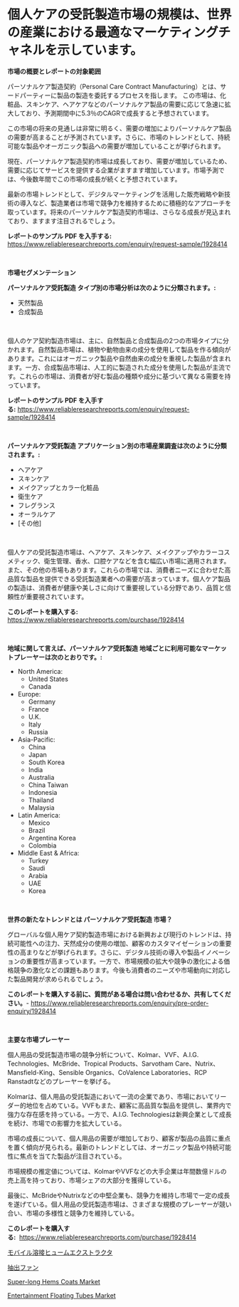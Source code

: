 <p><h1>個人ケアの受託製造市場の規模は、世界の産業における最適なマーケティングチャネルを示しています。</h1></p><p><strong>市場の概要とレポートの対象範囲</strong></p>
<p><p>パーソナルケア製造契約（Personal Care Contract Manufacturing）とは、サードパーティーに製品の製造を委託するプロセスを指します。 この市場は、化粧品、スキンケア、ヘアケアなどのパーソナルケア製品の需要に応じて急速に拡大しており、予測期間中に5.3％のCAGRで成長すると予想されています。</p><p>この市場の将来の見通しは非常に明るく、需要の増加によりパーソナルケア製品の需要が高まることが予測されています。さらに、市場のトレンドとして、持続可能な製品やオーガニック製品への需要が増加していることが挙げられます。</p><p>現在、パーソナルケア製造契約市場は成長しており、需要が増加しているため、需要に応じてサービスを提供する企業がますます増加しています。市場予測では、今後数年間でこの市場の成長が続くと予想されています。</p><p>最新の市場トレンドとして、デジタルマーケティングを活用した販売戦略や新技術の導入など、製造業者は市場で競争力を維持するために積極的なアプローチを取っています。将来のパーソナルケア製造契約市場は、さらなる成長が見込まれており、ますます注目されるでしょう。</p></p>
<p><strong>レポートのサンプル PDF を入手する:</strong> <a href="https://www.reliableresearchreports.com/enquiry/request-sample/1928414">https://www.reliableresearchreports.com/enquiry/request-sample/1928414</a></p>
<p>&nbsp;</p>
<p><strong>市場セグメンテーション</strong></p>
<p><strong>パーソナルケア受託製造 タイプ別の市場分析は次のように分類されます。:</strong></p>
<p><ul><li>天然製品</li><li>合成製品</li></ul></p>
<p>&nbsp;</p>
<p><p>個人のケア契約製造市場は、主に、自然製品と合成製品の2つの市場タイプに分かれます。自然製品市場は、植物や動物由来の成分を使用して製品を作る傾向があります。これにはオーガニック製品や自然由来の成分を重視した製品が含まれます。一方、合成製品市場は、人工的に製造された成分を使用した製品が主流です。これらの市場は、消費者が好む製品の種類や成分に基づいて異なる需要を持っています。</p></p>
<p><strong>レポートのサンプル PDF を入手する:</strong>&nbsp;<a href="https://www.reliableresearchreports.com/enquiry/request-sample/1928414">https://www.reliableresearchreports.com/enquiry/request-sample/1928414</a></p>
<p>&nbsp;</p>
<p><strong> パーソナルケア受託製造 アプリケーション別の市場産業調査は次のように分類されます。:</strong></p>
<p><ul><li>ヘアケア</li><li>スキンケア</li><li>メイクアップとカラー化粧品</li><li>衛生ケア</li><li>フレグランス</li><li>オーラルケア</li><li>[その他]</li></ul></p>
<p>&nbsp;</p>
<p><p>個人ケアの受託製造市場は、ヘアケア、スキンケア、メイクアップやカラーコスメティック、衛生管理、香水、口腔ケアなどを含む幅広い市場に適用されます。また、その他の市場もあります。これらの市場では、消費者ニーズに合わせた高品質な製品を提供できる受託製造業者への需要が高まっています。個人ケア製品の製造は、消費者が健康や美しさに向けて重要視している分野であり、品質と信頼性が重要視されています。</p></p>
<p><strong>このレポートを購入する:</strong>&nbsp; <a href="https://www.reliableresearchreports.com/purchase/1928414">https://www.reliableresearchreports.com/purchase/1928414</a></p>
<p>&nbsp;</p>
<p><strong>地域に関して言えば、パーソナルケア受託製造 地域ごとに利用可能なマーケットプレーヤーは次のとおりです。:</strong></p>
<p><ul>
    <li>
        North America:
        <ul>
            <li>United States</li>
            <li>Canada</li>
        </ul>
    </li>
    <li>
        Europe:
        <ul>
            <li>Germany</li>
            <li>France</li>
            <li>U.K.</li>
            <li>Italy</li>
            <li>Russia</li>
        </ul>
    </li>
    <li>
        Asia-Pacific:
        <ul>
            <li>China</li>
            <li>Japan</li>
            <li>South Korea</li>
            <li>India</li>
            <li>Australia</li>
            <li>China Taiwan</li>
            <li>Indonesia</li>
            <li>Thailand</li>
            <li>Malaysia</li>
        </ul>
    </li>
    <li>
        Latin America:
        <ul>
            <li>Mexico</li>
            <li>Brazil</li>
            <li>Argentina Korea</li>
            <li>Colombia</li>
        </ul>
    </li>
    <li>
        Middle East & Africa:
        <ul>
            <li>Turkey</li>
            <li>Saudi</li>
            <li>Arabia</li>
            <li>UAE</li>
            <li>Korea</li>
        </ul>
    </li>
    </ul></p>
<p>&nbsp;</p>
<p><strong>世界の新たなトレンドとは パーソナルケア受託製造 市場？</strong></p>
<p><p>グローバルな個人用ケア契約製造市場における新興および現行のトレンドは、持続可能性への注力、天然成分の使用の増加、顧客のカスタマイゼーションの重要性の高まりなどが挙げられます。さらに、デジタル技術の導入や製品イノベーションの重要性が高まっています。一方で、市場規模の拡大や競争の激化による価格競争の激化などの課題もあります。今後も消費者のニーズや市場動向に対応した製品開発が求められるでしょう。</p></p>
<p><strong>このレポートを購入する前に、質問がある場合は問い合わせるか、共有してください。</strong>- <a href="https://www.reliableresearchreports.com/enquiry/pre-order-enquiry/1928414">https://www.reliableresearchreports.com/enquiry/pre-order-enquiry/1928414</a></p>
<p>&nbsp;</p>
<p><strong>主要な市場プレーヤー</strong></p>
<p><p>個人用品の受託製造市場の競争分析について、Kolmar、VVF、A.I.G. Technologies、McBride、Tropical Products、Sarvotham Care、Nutrix、Mansfield-King、Sensible Organics、CoValence Laboratories、RCP Ranstadtなどのプレーヤーを挙げる。</p><p>Kolmarは、個人用品の受託製造において一流の企業であり、市場においてリーダー的地位を占めている。VVFもまた、顧客に高品質な製品を提供し、業界内で強力な存在感を持っている。一方で、A.I.G. Technologiesは新興企業として成長を続け、市場での影響力を拡大している。</p><p>市場の成長について、個人用品の需要が増加しており、顧客が製品の品質に重点を置く傾向が見られる。最新のトレンドとしては、オーガニック製品や持続可能性に焦点を当てた製品が注目されている。</p><p>市場規模の推定値については、KolmarやVVFなどの大手企業は年間数億ドルの売上高を持っており、市場シェアの大部分を獲得している。</p><p>最後に、McBrideやNutrixなどの中堅企業も、競争力を維持し市場で一定の成長を遂げている。個人用品の受託製造市場は、さまざまな規模のプレーヤーが競い合い、市場の多様性と競争力を維持している。</p></p>
<p><strong>このレポートを購入する:</strong>&nbsp;&nbsp;<a href="https://www.reliableresearchreports.com/purchase/1928414">https://www.reliableresearchreports.com/purchase/1928414</a></p>
<p><p><a href="https://github.com/ddwcuskozol07187/Market-Research-Report-List-1/blob/main/56537768167.md">モバイル溶接ヒュームエクストラクタ</a></p><p><a href="https://github.com/marbadji/Market-Research-Report-List-1/blob/main/13919688168.md">抽出ファン</a></p><p><a href="https://github.com/josesg55/Market-Research-Report-List-2/blob/main/super-long-hems-coats-market.md">Super-long Hems Coats Market</a></p><p><a href="https://github.com/mancsybtousav/Market-Research-Report-List-1/blob/main/entertainment-floating-tubes-market.md">Entertainment Floating Tubes Market</a></p></p>